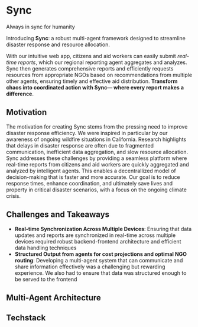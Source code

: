 # Sync
Always in sync for humanity

Introducing **Sync**: a robust multi-agent framework designed to streamline disaster response and resource allocation. 

With our intuitive web app, citizens and aid workers can easily submit _real-time reports_, which our regional reporting agent aggregates and analyzes. Sync then generates comprehensive reports and efficiently requests resources from appropriate NGOs based on recommendations from multiple other agents, ensuring timely and effective aid distribution. **Transform chaos into coordinated action with Sync— where every report makes a difference**.

## Motivation

The motivation for creating Sync stems from the pressing need to improve disaster response efficiency. We were inspired in particular by our awareness of ongoing wildfire situations in California. Research highlights that delays in disaster response are often due to fragmented communication, inefficient data aggregation, and slow resource allocation. Sync addresses these challenges by providing a seamless platform where real-time reports from citizens and aid workers are quickly aggregated and analyzed by intelligent agents. This enables a decentrallized model of decision-making that is faster and more accurate. Our goal is to reduce response times, enhance coordination, and ultimately save lives and property in critical disaster scenarios, with a focus on the ongoing climate crisis.

## Challenges and Takeaways

- **Real-time Synchronization Across Multiple Devices**: Ensuring that data updates and reports are synchronized in real-time across multiple devices required robust backend-frontend architecture and efficient data handling techniques
- **Structured Output from agents for cost projections and optimal NGO routing**: Developing a multi-agent system that can communicate and share information effectively was a challenging but rewarding experience. We also had to ensure that data was structured enough to be served to the frontend

## Multi-Agent Architecture

## Techstack
